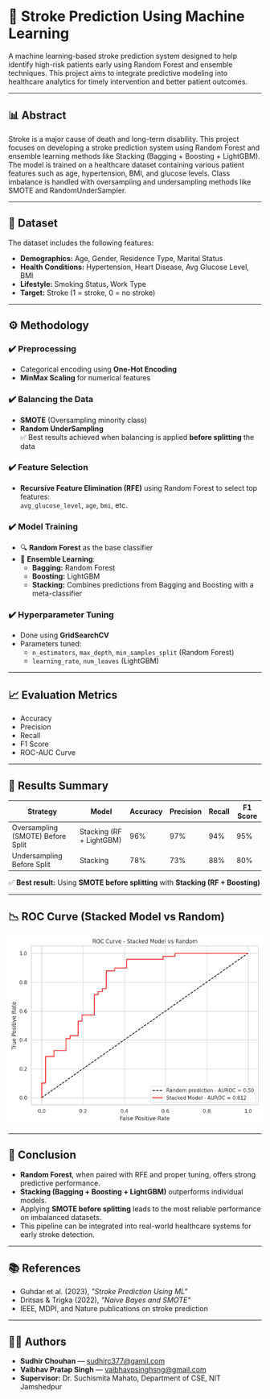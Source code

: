 # 🧠 Stroke Prediction Using Machine Learning

A machine learning-based stroke prediction system designed to help identify high-risk patients early using Random Forest and ensemble techniques. This project aims to integrate predictive modeling into healthcare analytics for timely intervention and better patient outcomes.

---

## 📊 Abstract

Stroke is a major cause of death and long-term disability. This project focuses on developing a stroke prediction system using Random Forest and ensemble learning methods like Stacking (Bagging + Boosting + LightGBM). The model is trained on a healthcare dataset containing various patient features such as age, hypertension, BMI, and glucose levels. Class imbalance is handled with oversampling and undersampling methods like SMOTE and RandomUnderSampler.

---

## 📁 Dataset

The dataset includes the following features:

- **Demographics:** Age, Gender, Residence Type, Marital Status  
- **Health Conditions:** Hypertension, Heart Disease, Avg Glucose Level, BMI  
- **Lifestyle:** Smoking Status, Work Type  
- **Target:** Stroke (1 = stroke, 0 = no stroke)

---

## ⚙️ Methodology

### ✔️ Preprocessing

- Categorical encoding using **One-Hot Encoding**  
- **MinMax Scaling** for numerical features

### ✔️ Balancing the Data

- **SMOTE** (Oversampling minority class)  
- **Random UnderSampling**  
✅ Best results achieved when balancing is applied **before splitting** the data

### ✔️ Feature Selection

- **Recursive Feature Elimination (RFE)** using Random Forest to select top features:  
  `avg_glucose_level`, `age`, `bmi`, etc.

### ✔️ Model Training

- 🔍 **Random Forest** as the base classifier  
- 🔄 **Ensemble Learning**:  
  - **Bagging:** Random Forest  
  - **Boosting:** LightGBM  
  - **Stacking:** Combines predictions from Bagging and Boosting with a meta-classifier

### ✔️ Hyperparameter Tuning

- Done using **GridSearchCV**  
- Parameters tuned:  
  - `n_estimators`, `max_depth`, `min_samples_split` (Random Forest)  
  - `learning_rate`, `num_leaves` (LightGBM)

---

## 📈 Evaluation Metrics

- Accuracy  
- Precision  
- Recall  
- F1 Score  
- ROC-AUC Curve

---

## 🧪 Results Summary

| Strategy                        | Model                       | Accuracy | Precision | Recall | F1 Score |
|--------------------------------|-----------------------------|----------|-----------|--------|----------|
| Oversampling (SMOTE) Before Split | Stacking (RF + LightGBM)    | 96%      | 97%       | 94%    | 95%      |
| Undersampling Before Split     | Stacking                    | 78%      | 73%       | 88%    | 80%      |

✅ **Best result:** Using **SMOTE before splitting** with **Stacking (RF + Boosting)**

---

## 📉 ROC Curve (Stacked Model vs Random)

![ROC Curve](roc_curve.png)

---

## 🧠 Conclusion

- **Random Forest**, when paired with RFE and proper tuning, offers strong predictive performance.  
- **Stacking (Bagging + Boosting + LightGBM)** outperforms individual models.  
- Applying **SMOTE before splitting** leads to the most reliable performance on imbalanced datasets.  
- This pipeline can be integrated into real-world healthcare systems for early stroke detection.

---

## 📚 References

- Guhdar et al. (2023), _"Stroke Prediction Using ML"_  
- Dritsas & Trigka (2022), _"Naive Bayes and SMOTE"_  
- IEEE, MDPI, and Nature publications on stroke prediction

---

## 👨‍💻 Authors

- **Sudhir Chouhan** — [sudhirc377@gamil.com](mailto:sudhirc377@gamil.com)  
- **Vaibhav Pratap Singh** — [vaibhavpsinghsng@gmail.com](mailto:vaibhavpsinghsng@gmail.com)  
- **Supervisor:** Dr. Suchismita Mahato, Department of CSE, NIT Jamshedpur
